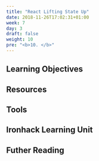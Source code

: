 ```yaml
---
title: "React Lifting State Up"
date: 2018-11-26T17:02:31+01:00
week: 7
day: 3
draft: false
weight: 10
pre: "<b>10. </b>"
---
```


## Learning Objectives

## Resources

## Tools

## Ironhack Learning Unit

## Futher Reading

